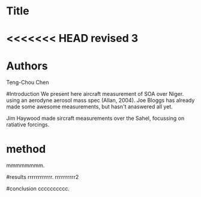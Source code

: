 
# Title
<<<<<<< HEAD
revised 3 
=======


# Authors 
Teng-Chou Chen

#Introduction
We present here aircraft measurement of SOA over Niger. using an aerodyne aerosol mass spec (Allan, 2004).
Joe Bloggs has already made some awesome measurements, but hasn't anaswered all yet.  

Jim Haywood made sircraft measurements over the Sahel, focussing on ratiative forcings. 


# method
mmmmmmmm.

#results
rrrrrrrrrrrr.
rrrrrrrrrr2

#conclusion
cccccccccc. 

